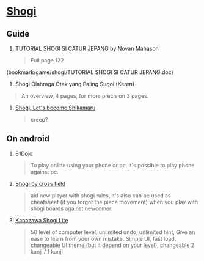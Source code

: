 # [Shogi][shogi-wiki]

[shogi-wiki]: https://en.wikipedia.org/wiki/Shogi
## Guide
1. TUTORIAL SHOGI SI CATUR JEPANG by Novan Mahason
   > Full page 122

  (bookmark/game/shogi/TUTORIAL SHOGI SI CATUR JEPANG.doc)

<!-- www.facebook.com/shogisicaturjepang now 404-->
<!-- twitter @slippe_kishi, it's also gone-->
1. Shogi  Olahraga Otak yang Paling Sugoi (Keren)
  > An overview, 4 pages, for more precision 3 pages.
<!--  bendera indo -->

1. [Shogi, Let's become Shikamaru](http://blogggwe.blogspot.com/2011/12/shogi-lets-become-shikamaru-for-bit.html)
   > creep?


## On android
1. [81Dojo][81Dojo-ps]
   > To play online using your phone or pc, it's possible to play phone against pc.

1. [Shogi by cross field][shogi-cross-field-ps]
   > aid new player with shogi rules, it's also can be used as cheatsheet (if you forgot the piece movement) when you play with shogi boards against newcomer.

1. [Kanazawa Shogi Lite][kanazawa-shogi-ps]
   > 50 level of computer level, unlimited undo, unlimited hint, Give an ease to learn from your own mistake. Simple UI, fast load, changeable UI theme (but it depend on your level), changeable 2 kanji / 1 kanji

<!-- namanya shogi wars, itu app malah yg skrg lebih populer dikalangan netijen shogi jepang.. soale di app nya bisa ngitung statistik, dll , tp main online nya cuma dibatesi 3 kali sehari buat yg free -->

[81Dojo-ps]: https://play.google.com/store/apps/details?id=air.air.A81DojoMobile&hl=en
[shogi-cross-field-ps]: https://play.google.com/store/apps/details?id=com.crossfield.shogi
[kanazawa-shogi-ps]: https://play.google.com/store/apps/details?id=jp.co.unbalance.AnKShogiLite
